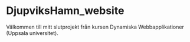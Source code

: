 # DjupviksHamn_website

Välkommen till mitt slutprojekt från kursen Dynamiska Webbapplikationer (Uppsala universitet). 
